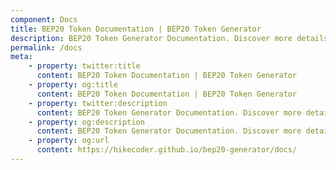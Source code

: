 ```yaml
---
component: Docs
title: BEP20 Token Documentation | BEP20 Token Generator
description: BEP20 Token Generator Documentation. Discover more details about different BEP20 Token Types, ABI, source code and analysis report.
permalink: /docs
meta:
    - property: twitter:title
      content: BEP20 Token Documentation | BEP20 Token Generator
    - property: og:title
      content: BEP20 Token Documentation | BEP20 Token Generator
    - property: twitter:description
      content: BEP20 Token Generator Documentation. Discover more details about different BEP20 Token Types, ABI, source code and analysis report.
    - property: og:description
      content: BEP20 Token Generator Documentation. Discover more details about different BEP20 Token Types, ABI, source code and analysis report.
    - property: og:url
      content: https://hikecoder.github.io/bep20-generator/docs/
---
```

